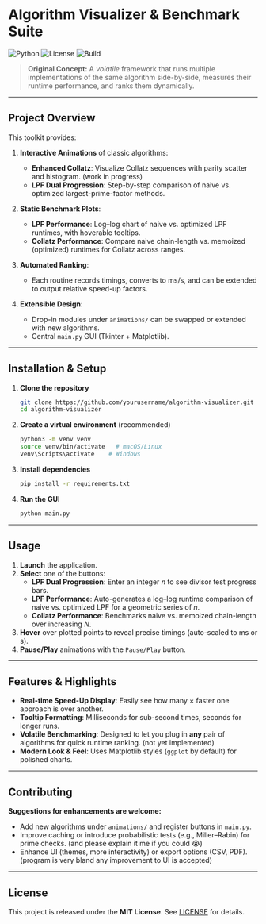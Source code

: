 # Algorithm Visualizer & Benchmark Suite

![Python](https://img.shields.io/badge/language-Python-blue)
![License](https://img.shields.io/badge/license-MIT-green)
![Build](https://img.shields.io/badge/build-passing-brightgreen)

> **Original Concept:** A _volatile_ framework that runs multiple implementations of the same algorithm side-by-side, measures their runtime performance, and ranks them dynamically.

---

## Project Overview

This toolkit provides:

1. **Interactive Animations** of classic algorithms:
   - **Enhanced Collatz**: Visualize Collatz sequences with parity scatter and histogram. (work in progress)
   - **LPF Dual Progression**: Step-by-step comparison of naive vs. optimized largest-prime-factor methods.

2. **Static Benchmark Plots**:
   - **LPF Performance**: Log–log chart of naive vs. optimized LPF runtimes, with hoverable tooltips. 
   - **Collatz Performance**: Compare naive chain-length vs. memoized (optimized) runtimes for Collatz across ranges.

3. **Automated Ranking**:
   - Each routine records timings, converts to ms/s, and can be extended to output relative speed-up factors.

4. **Extensible Design**:
   - Drop-in modules under `animations/` can be swapped or extended with new algorithms.  
   - Central `main.py` GUI (Tkinter + Matplotlib).

---

## Installation & Setup

1. **Clone the repository**
   ```bash
   git clone https://github.com/yourusername/algorithm-visualizer.git
   cd algorithm-visualizer
   ```

2. **Create a virtual environment** (recommended)
   ```bash
   python3 -m venv venv
   source venv/bin/activate   # macOS/Linux
   venv\Scripts\activate    # Windows
   ```

3. **Install dependencies**
   ```bash
   pip install -r requirements.txt
   ```

4. **Run the GUI**
   ```bash
   python main.py
   ```


---

## Usage

1. **Launch** the application.
2. **Select** one of the buttons:
   - **LPF Dual Progression**: Enter an integer _n_ to see divisor test progress bars.  
   - **LPF Performance**: Auto-generates a log–log runtime comparison of naive vs. optimized LPF for a geometric series of _n_.  
   - **Collatz Performance**: Benchmarks naive vs. memoized chain-length over increasing _N_.  
3. **Hover** over plotted points to reveal precise timings (auto-scaled to ms or s).
4. **Pause/Play** animations with the `Pause/Play` button.

---

## Features & Highlights

- **Real-time Speed-Up Display**: Easily see how many × faster one approach is over another.  
- **Tooltip Formatting**: Milliseconds for sub-second times, seconds for longer runs.  
- **Volatile Benchmarking**: Designed to let you plug in **any** pair of algorithms for quick runtime ranking. (not yet implemented)
- **Modern Look & Feel**: Uses Matplotlib styles (`ggplot` by default) for polished charts.

---

## Contributing

 **Suggestions for enhancements are welcome:**

- Add new algorithms under `animations/` and register buttons in `main.py`.  
- Improve caching or introduce probabilistic tests (e.g., Miller–Rabin) for prime checks. (and please explain it me if you could 😭)
- Enhance UI (themes, more interactivity) or export options (CSV, PDF). (program is very bland any improvement to UI is accepted)

---

## License

This project is released under the **MIT License**. See [LICENSE](LICENSE) for details.


